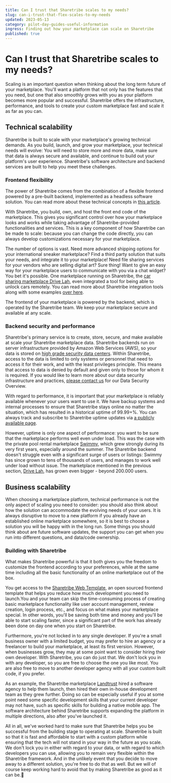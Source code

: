 ```yaml
---
title: Can I trust that Sharetribe scales to my needs?
slug: can-i-trust-that-flex-scales-to-my-needs
updated: 2023-05-13
category: pilot-day-guides-useful-information
ingress: Finding out how your marketplace can scale on Sharetribe 
published: true
---
```



# Can I trust that Sharetribe scales to my needs?

Scaling is an important question when thinking about the long term future of your marketplace. You'll want a platform that not only has the features that you need, but one that also smoothly grows with you as your platform becomes more popular and successful. Sharetribe offers the infrastructure, performance, and tools to create your custom marketplace fast and scale it as far as you can.


## Technical scalability

Sharetribe is built to scale with your marketplace's growing technical demands. As you build, launch, and grow your marketplace, your technical needs will evolve: You will need to store more and more data, make sure that data is always secure and available, and continue to build out your platform's user experience. Sharetribe's software architecture and backend services are built to help you meet these challenges.


### Frontend flexibility

The power of Sharetribe comes from the combination of a flexible frontend powered by a pre-built backend, implemented as a headless software solution. You can read more about these technical concepts in [this article](https://www.sharetribe.com/docs/operator-guides/concepts/).

With Sharetribe, you build, own, and host the front end code of the marketplace. This gives you significant control over how your marketplace looks and works while taking advantage of Sharetribe-provided functionalities and services. This is a key component of how Sharetribe can be made to scale: because you can change the code directly, you can always develop customizations necessary for your marketplace.

The number of options is vast. Need more advanced shipping options for your international sneaker marketplace? Find a third party solution that suits your needs, and integrate it to your marketplace! Need file sharing services for your vendors who are selling digital art? Sure thing! Want to give an easy way for your marketplace users to communicate with you via a chat widget? You bet it's possible. One marketplace running on Sharetribe, the [car sharing marketplace Drive Lah](https://www.sharetribe.com/customers/drive-lah/), even integrated a tool for being able to unlock cars remotely. You can read more about Sharetribe integration tools along with some examples [over here](https://www.sharetribe.com/docs/concepts/integrations-introduction/).

The frontend of your marketplace is powered by the backend, which is operated by the Sharetribe team. We keep your marketplace secure and available at any scale.


### Backend security and performance

Sharetribe's primary service is to create, store, secure, and make available at scale your Sharetribe marketplace data. Sharetribe backends run on server infrastructure provided by Amazon Web Services (AWS), so your data is stored on [high grade security data centers](https://aws.amazon.com/compliance/data-center/controls/?nc1=h_ls). Within Sharetribe, access to the data is limited to only systems or personnel that need to access it for their work, and with the least privileges principle. This means that access to data is denied by default and given only to those for whom it is required. If you would like to learn more about our data security infrastructure and practices, [please contact us](mailto:hello@sharetribe.com) for our Data Security Overview.

With regard to performance, it is important that your marketplace is reliably available whenever your users want to use it. We have backup systems and internal processes to ensure that Sharetribe stays online no matter the situation, which has resulted in a historical uptime of 99.99+%. You can always track and subscribe to Sharetribe uptime updates via [a publicly available page](https://status.sharetribe.com/uptime).

However, uptime is only one aspect of performance: you want to be sure that the marketplace performs well even under load. This was the case with the private pool rental marketplace [Swimmy](https://www.sharetribe.com/customers/swimmy/), which grew strongly during its very first years, especially around the summer. The Sharetribe backend doesn't struggle even with a significant surge of users or listings: Swimmy has since grown to tens of thousands of users, and manages to work well under load without issue. The marketplace mentioned in the previous section, [Drive Lah](https://www.sharetribe.com/customers/drive-lah/), has grown even bigger - beyond 200.000 users.


## Business scalability

When choosing a marketplace platform, technical performance is not the only aspect of scaling you need to consider: you should also think about how the solution can accommodate the evolving needs of your users. It is always disruptive to move to a new platform if you already have an established online marketplace somewhere, so it is best to choose a solution you will be happy with in the long run. Some things you should think about are future software updates, the support you can get when you run into different questions, and data/code ownership.


### Building with Sharetribe

What makes Sharetribe powerful is that it both gives you the freedom to customize the frontend according to your preferences, while at the same time including all the basic functionality of an online marketplace out of the box.

You get access to the [Sharetribe Web Template](https://www.sharetribe.com/docs/ftw/sharetribe-web-template/), an open sourced frontend template that helps you reduce how much development you need to launch.You and your team can skip the time-consuming process of creating basic marketplace functionality like user account management, review creation, login process, etc., and focus on what makes your marketplace special. In other words, you'll be saving both time and money and you'll be able to start scaling faster, since a significant part of the work has already been done on day one when you start on Sharetribe.

Furthermore, you're not locked in to any single developer. If you're a small business owner with a limited budget, you may prefer to hire an agency or a freelancer to build your marketplace, at least its first version. However, when businesses grow, they may at some point want to consider hiring their own developer. With Sharetribe, you can do just that. We don't lock you in with any developer, so you are free to choose the one you like most. You are also free to move to another developer agency with all your custom built code, if you prefer.

As an example, the Sharetribe marketplace [Landtrust](https://landtrust.com/) hired a software agency to help them launch, then hired their own in-house development team as they grew further. Doing so can be especially useful if you at some point need some specific development skills that your current developer may not have, such as specific skills for building a native mobile app. The software architecture behind Sharetribe supports expanding the platform in multiple directions, also after you've launched it.

All in all, we've worked hard to make sure that Sharetribe helps you be successful from the building stage to operating at scale. Sharetribe is built so that it is fast and affordable to start with a custom platform while ensuring that the tech will not stand in your way in the future as you scale. We don't lock you in either with regard to your data, or with regard to which developers you can use, allowing you to remain very flexible within the Sharetribe framework. And in the unlikely event that you decide to move away to a different solution, you're free to do that as well. But we will of course keep working hard to avoid that by making Sharetribe as good as it can be.🙂
